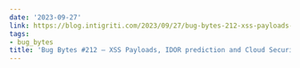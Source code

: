 ```yaml
---
date: '2023-09-27'
link: https://blog.intigriti.com/2023/09/27/bug-bytes-212-xss-payloads-idor-prediction-and-cloud-security/
tags:
- bug_bytes
title: 'Bug Bytes #212 – XSS Payloads, IDOR prediction and Cloud Security'
---
```

